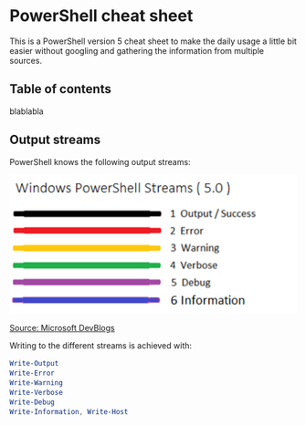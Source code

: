 # PowerShell cheat sheet

This is a PowerShell version 5 cheat sheet to make the daily usage a little bit easier without googling and gathering the information from multiple sources.

## Table of contents
blablabla


## Output streams

PowerShell knows the following output streams:

![PowerShell Output streams](./bin/OutputStreams.png)

[Source: Microsoft DevBlogs](https://devblogs.microsoft.com/scripting/weekend-scripter-welcome-to-the-powershell-information-stream/)

Writing to the different streams is achieved with:

```PowerShell
Write-Output
Write-Error
Write-Warning
Write-Verbose
Write-Debug
Write-Information, Write-Host
```
